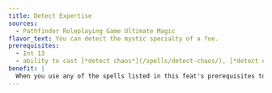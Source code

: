 ```yaml
---
title: Detect Expertise
sources:
  - Pathfinder Roleplaying Game Ultimate Magic
flavor_text: You can detect the mystic specialty of a foe.
prerequisites:
  - Int 13
  - ability to cast [*detect chaos*](/spells/detect-chaos/), [*detect evil*](/spells/detect-evil/), [*detect good*](/spells/detect-good/), [*detect law*](/spells/detect-law/), or [*detect magic*](/spells/detect-magic/)
benefit: |
  When you use any of the spells listed in this feat's prerequisites to detect a creature's alignment or its magic, you have a chance of detecting what spellcasting expertise it has. After you observe a creature with the detect spell for 3 rounds, it must make a Will save (DC 10 + 1/2 your caster level + your Intelligence modifier). If it fails the saving throw, you learn what bloodlines, domains, hexes, schools, or mysteries (if any) the creature possesses. If the creature makes its save, it is immune to the effects of this feat for 24 hours.
---
```


